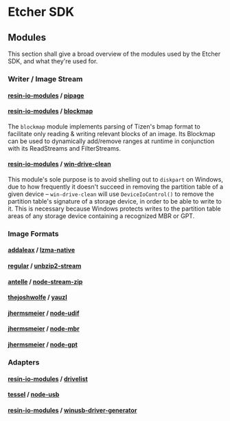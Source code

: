 # Etcher SDK

## Modules

This section shall give a broad overview of the modules used by the Etcher SDK, and what they're used for.

### Writer / Image Stream

#### [resin-io-modules] / [pipage](https://github.com/resin-io-modules/pipage)

#### [resin-io-modules] / [blockmap](https://github.com/resin-io-modules/blockmap)

The `blockmap` module implements parsing of Tizen's bmap format to facilitate only reading & writing relevant blocks of an image. Its Blockmap can be used to dynamically add/remove ranges at runtime in conjunction with its ReadStreams and FilterStreams.

#### [resin-io-modules] / [win-drive-clean](https://github.com/resin-io-modules/win-drive-clean)

This module's sole purpose is to avoid shelling out to `diskpart` on Windows, due to how frequently it doesn't succeed in removing the partition table of a given device – `win-drive-clean` will use `DeviceIoControl()` to remove the partition table's signature of a storage device, in order to be able to write to it. This is necessary because Windows protects writes to the partition table areas of any storage device containing a recognized MBR or GPT.

### Image Formats

#### [addaleax] / [lzma-native](https://github.com/addaleax/lzma-native)

#### [regular] / [unbzip2-stream](https://github.com/regular/unbzip2-stream)

#### [antelle] / [node-stream-zip](https://github.com/antelle/node-stream-zip)

#### [thejoshwolfe] / [yauzl](https://github.com/thejoshwolfe/yauzl)

#### [jhermsmeier] / [node-udif](https://github.com/jhermsmeier/node-udif)

#### [jhermsmeier] / [node-mbr](https://github.com/jhermsmeier/node-mbr)

#### [jhermsmeier] / [node-gpt](https://github.com/jhermsmeier/node-gpt)

### Adapters

#### [resin-io-modules] / [drivelist](https://github.com/resin-io-modules/drivelist)

#### [tessel] / [node-usb](https://github.com/tessel/node-usb)

#### [resin-io-modules] / [winusb-driver-generator](https://github.com/resin-io-modules/winusb-driver-generator)



[resin-io-modules]: https://github.com/resin-io-modules
[jviotti]: https://github.com/jviotti
[antelle]: https://github.com/antelle
[regular]: https://github.com/regular
[addaleax]: https://github.com/addaleax
[thejoshwolfe]: https://github.com/thejoshwolfe
[tessel]: https://github.com/tessel
[jhermsmeier]: https://github.com/jhermsmeier